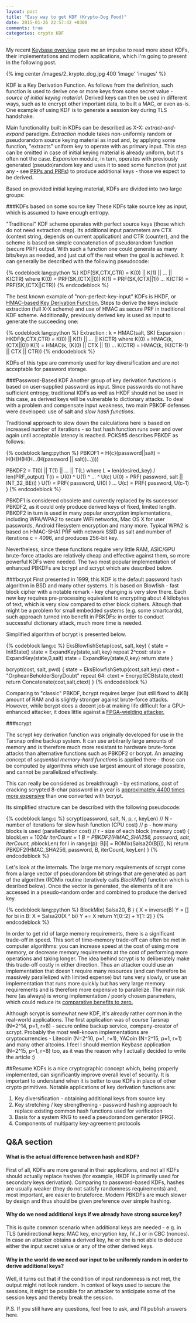 ```yaml
---
layout: post
title: "Easy way to get KDF (Krypto-Dog Food)"
date: 2015-01-26 22:57:42 +0300
comments: true
categories: crypto KDF
---
```

My recent <a href="/blog/2015/01/17/cryptosocial-network-from-the-inside/">Keybase overview</a> gave me an impulse to read more about KDFs, their implementations and modern applications, which I'm going to present in the following post.

{% img center /images/2_krypto_dog.jpg 400 'image' 'images' %}

KDF is a Key Derivation Function. As follows from the definition, such function is used to derive one or more keys from some secret value - *source of initial keying material*.
Derived keys can then be used in different ways, such as to encrypt other important data, to built a MAC, or even as-is. 
One example of using KDF is to generate a session key during TLS handshake. 

Main functionality built in KDFs can be described as X-X: *extract-and-expand* paradigm.
*Extraction* module takes non-uniformly random or pseudorandom source keying material as input and, by applying some function, "extracts" uniform key to operate with as primary input.
This step can be omitted in case of initial keying material is already uniform, but it's often not the case.
*Expansion* module, in turn, operates with previously generated (pseudo)random key and uses it to seed some function (not just any - see <a href="https://crypto.stanford.edu/~dabo/cs255/lectures/PRP-PRF.pdf">PRPs and PRFs</a>) to produce additional keys - those we expect to be derived.

Based on provided initial keying material, KDFs are divided into two large groups:

###KDFs based on some source key
These KDFs take source key as input, which is assumed to have enough entropy.

"Traditional" KDF scheme operates with perfect source keys (those which do not need extraction step). 
Its additional input parameters are CTX (context string, depends on current application) and CTR (counter), and the scheme is based on simple concatenation of pseudorandom function (secure PRF) output. 
With such a function one could generate as many bits/keys as needed, and just cut off the rest when the goal is achieved.
It can generally be described with the following pseudocode: 

{% codeblock lang:python %}
KDF(SK,CTX,CTR) = K(0) || K(1) || ... || K(CTR)
    where
    K(0)   = PRF(SK,(CTX||0)) 
    K(1)   = PRF(SK,(CTX||1)) 
    ...
    K(CTR) = PRF(SK,(CTX||CTR))
{% endcodeblock %}

The best known example of "non-perfect-key-input" KDFs is HKDF, or <a href="https://eprint.iacr.org/2010/264.pdf">HMAC-based Key Derivation Function.</a>
Steps to derive the keys include extraction (full X-X scheme) and use of HMAC as secure PRF in traditional KDF scheme.
Additionally, previously derived key is used as input to generate the succeeding one:

{% codeblock lang:python %}
Extraction : k = HMAC(salt, SK)
Expansion  : HKDF(k,CTX,CTR) = K(0) || K(1) || ... || K(CTR)
                where
                K(0)   = HMAC(k, (CTX||0))
                K(1)   = HMAC(k, (K(0) || CTX || 1))
                ...
                K(CTR) = HMAC(k, (K(CTR-1) || CTX || CTR))
{% endcodeblock %}

KDFs of this type are commonly used for key diversification and are not acceptable for password storage.


###Password-Based KDF
Another group of key derivation functions is based on user-supplied password as input.
Since passwords do not have sufficient entropy, traditional KDFs as well as HKDF should not be used in this case, as derived keys will be vulnerable to dictionary attacks.
To deal with a problem and compensate input weakness, two main PBKDF defenses were developed: use of salt and *slow hash functions*.

Traditional approach to slow down the calculations here is based on increased number of iterations - so fast hash function runs over and over again until acceptable latency is reached.
PCKS#5 describes PBKDF as follows:

{% codeblock lang:python %}
PBKDF1 = H{c}(password||salt) = H(H(H(H(H...(H(password || salt))...))))


PBKDF2 = T(0) || T(1) || ... || T(L)
    where
    L = len(desired_key) / len(PRF_output)
    T(i) = U(0) ^ U(1) ^ ... ^ U(c)
    U(0) = PRF( password, salt || INT_32_BE(i) )
    U(1) = PRF( password, U(0) )
    ...
    U(c) = PRF( password, U(c-1) )
{% endcodeblock %}

PBKDF1 is considered obsolete and currently replaced by its successor PBKDF2, as it could only produce derived keys of fixed, limited length.
PBKDF2 in turn is used in many popular encryption implementations, including WPA/WPA2 to secure WiFi networks, Mac OS X for user passwords, Android filesystem encryption and many more.
Typical WPA2 is based on HMAC-SHA1 PRF with network SSID as salt and number of iterations c = 4096, and produces 256-bit key.

Nevertheless, since these functions require very little RAM, ASIC/GPU brute-force attacks are relatively cheap and effective against them, so more powerful KDFs were needed.
The two most popular implementation of enhanced PBKDFs are bcrypt and scrypt which are described below.

###bcrypt
First presented in 1999, this KDF is the default password hash algorithm in BSD and many other systems.
It is based on Blowfish - fast block cipher with a notable remark - key changing is very slow there. 
Each new key requires pre-processing equivalent to encrypting about 4 kilobytes of text, which is very slow compared to other block ciphers. 
Altough that might be a problem for small embedded systems (e.g. some smartcards), such approach turned into benefit in PBKDFs: in order to conduct successful dictionary attack, much more time is needed.

Simplified algorithm of bcrypt is presented below.

{% codeblock lang:c %}
EksBlowfishSetup(cost, salt, key)
{
   state = InitState()
   state = ExpandKey(state,salt,key)
   repeat 2^cost:
      state = ExpandKey(state,0,salt)
      state = ExpandKey(state,0,key)
   return state
}


bcrypt(cost, salt, pwd)
{
   state = EksBlowfishSetup(cost,salt,key)
   ctext = "OrpheanBeholderScryDoubt"
   repeat 64:
      ctext = EncryptECB(state,ctext)
   return Concatenate(cost,salt,ctext)
}
{% endcodeblock %}

Comparing to "classic" PBKDF, bcrypt requires larger (but still fixed to 4KB) amount of RAM and is slightly stronger against brute-force attacks.
However, while bcrypt does a decent job at making life difficult for a GPU-enhanced attacker, it does little against a <a href="http://www.openwall.com/presentations/Passwords14-Energy-Efficient-Cracking/">FPGA-wielding attacker.</a>


###scrypt

The scrypt key derivation function was originally developed for use in the Tarsnap online backup system.
It can use arbitrarily large amounts of memory and is therefore much more resistant to hardware brute-force attacks than alternative functions such as PBKDF2 or bcrypt.
An amazing concept of *sequential memory-hard functions* is applied there - those can be computed by algorithms which use largest amount of storage possible, and cannot be parallelized effectively.

This can really be considered as breakthrough - by estimations, cost of cracking scrypted 8-char password in a year is <a href="http://www.tarsnap.com/scrypt/scrypt.pdf">approximately 4400 times more expensive</a> 
than one converted with bcrypt.

Its simplified structure can be described with the following pseudocode:

{% codeblock lang:c %}
scrypt(password, salt, N, p, r, keyLen)
// N - number of iterations for slow hash function      (CPU cost)
// p - how many blocks is used                          (parallelization cost)
// r - size of each block                               (memory cost)
{
   blockLen = 1024*r 
   iterCount = 1
   B = PBKDF2(HMAC_SHA256, password, salt, iterCount, p*blockLen) 
   for i in range(p):
      B[i] = ROMix(Salsa20(B[i]), N)
   return PBKDF2(HMAC_SHA256, password, B, iterCount, keyLen) 
}
{% endcodeblock %}

Let's look at the internals.
The large memory requirements of scrypt come from a large vector of pseudorandom bit strings that are generated as part of the algorithm (ROMix routine iteratively calls *BlockMix()* function which is desribed below).
Once the vector is generated, the elements of it are accessed in a pseudo-random order and combined to produce the derived key. 

{% codeblock lang:python %}
BlockMix( Salsa20, B )
{
   X = inverse(B)
   Y = []
   for bi in B:
      X = Salsa20(X ^ bi)
      Y += X
   return Y[0::2] + Y[1::2]
}
{% endcodeblock %}

In order to get rid of large memory requirements, there is a significant trade-off in speed.
This sort of time–memory trade-off can often be met in computer algorithms: you can increase speed at the cost of using more memory, or decrease memory requirements at the cost of performing more operations and taking longer. 
The idea behind scrypt is to deliberately make this trade-off costly in either direction. 
Thus an attacker could use an implementation that doesn't require many resources (and can therefore be massively parallelized with limited expense) but runs very slowly, or use an implementation that runs more quickly but 
has very large memory requirements and is therefore more expensive to parallelize. The main risk here (as always) is wrong implementation / poorly chosen parameters, which could reduce its <a href="http://blog.ircmaxell.com/2014/03/why-i-dont-recommend-scrypt.html">comparative benefits to zero.</a>

Although scrypt is somewhat new KDF, it's already rather common in the real-world applications. 
The first application was of course Tarsnap (N=2^14, p=1, r=8) - secure online backup service, company-creator of scrypt.
Probably the most well-known implementations are cryptocurrencies - Litecoin (N=2^10, p=1, r=1), YACoin (N=2^15, p=1, r=1) and many other altcoins. 
I feel I should mention Keybase application (N=2^15, p=1, r=8) too, as it was the reason why I actually decided to write the article :)


##Resume
KDFs is a nice cryptographic concept which, being properly implemented, can significantly improve overall level of security.
It is important to understand when it is better to use KDFs in place of other crypto primitives.
Notable applications of key derivation functions are:

1. Key diversification - obtaining additional keys from source key
2. Key stretching / key strengthening - password hashing approach to replace existing common hash functions used for verification
3. Basis for a system RNG to seed a pseudorandom generator (PRG).
4. Components of multiparty key-agreement protocols



## Q&A section
#### What is the actual difference between hash and KDF?
First of all, KDFs are more general in their applications, and not all KDFs should actually replace hashes (for example, HKDF is primarily used for secondary keys derivation).
Comparing to password-based KDFs, hashes are usually weaker (they do not satisfy randomness requirements) and, most important, are easier to bruteforce.
Modern PBKDFs are much slower by design and thus should be given preference over simple hashing.

#### Why do we need additional keys if we already have strong source key?
This is quite common scenario when additional keys are needed - e.g. in TLS (unidirectional keys: MAC key, encryption key, IV...) or in CBC (nonces).
In case an attacker obtains a derived key, he or she is not able to deduce either the input secret value or any of the other derived keys.

#### Why in the world do we need our input to be uniformly random in order to derive additional keys?
Well, it turns out that if the condition of input randomness is not met, the output might not look random. 
In context of keys used to secure the sessions, it might be possible for an attacker to anticipate some of the session keys and thereby break the session.


P.S. If you still have any questions, feel free to ask, and I'll publish answers here.